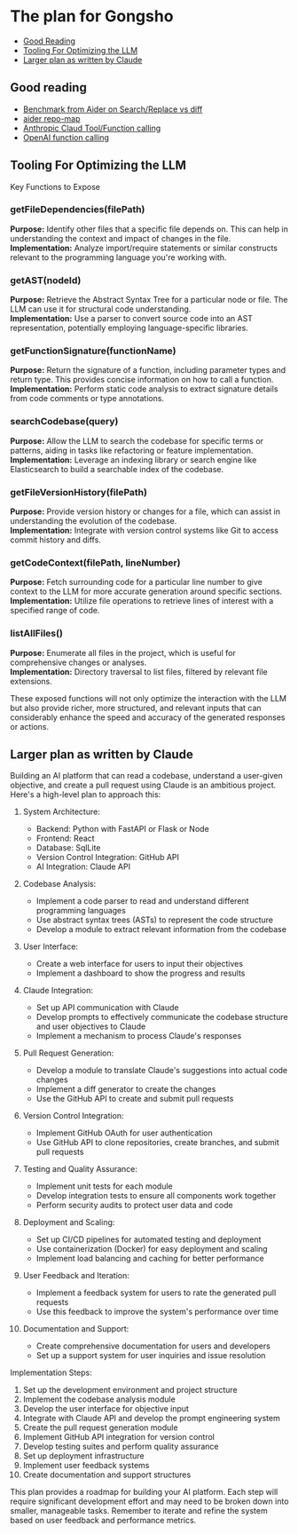 # The plan for Gongsho

- [Good Reading](#good-reading)
- [Tooling For Optimizing the LLM](#tooling-for-optimizing-the-llm)
- [Larger plan as written by Claude](#larger-plan-as-written-by-claude)

## Good reading

- [Benchmark from Aider on Search/Replace vs diff](https://aider.chat/docs/benchmarks.html)
- [aider repo-map](https://github.com/jxnl/aider/blob/main/aider/repo_map.py)
- [Anthropic Claud Tool/Function calling](https://docs.anthropic.com/en/docs/tools/tool-calling)
- [OpenAI function calling](https://platform.openai.com/docs/guides/function-calling)

## Tooling For Optimizing the LLM

Key Functions to Expose

### getFileDependencies(filePath)

**Purpose:** Identify other files that a specific file depends on. This can help in understanding the context and impact of changes in the file.  
**Implementation:** Analyze import/require statements or similar constructs relevant to the programming language you're working with.

### getAST(nodeId)

**Purpose:** Retrieve the Abstract Syntax Tree for a particular node or file. The LLM can use it for structural code understanding.  
**Implementation:** Use a parser to convert source code into an AST representation, potentially employing language-specific libraries.

### getFunctionSignature(functionName)

**Purpose:** Return the signature of a function, including parameter types and return type. This provides concise information on how to call a function.  
**Implementation:** Perform static code analysis to extract signature details from code comments or type annotations.

### searchCodebase(query)

**Purpose:** Allow the LLM to search the codebase for specific terms or patterns, aiding in tasks like refactoring or feature implementation.  
**Implementation:** Leverage an indexing library or search engine like Elasticsearch to build a searchable index of the codebase.

### getFileVersionHistory(filePath)

**Purpose:** Provide version history or changes for a file, which can assist in understanding the evolution of the codebase.  
**Implementation:** Integrate with version control systems like Git to access commit history and diffs.

### getCodeContext(filePath, lineNumber)

**Purpose:** Fetch surrounding code for a particular line number to give context to the LLM for more accurate generation around specific sections.  
**Implementation:** Utilize file operations to retrieve lines of interest with a specified range of code.

### listAllFiles()

**Purpose:** Enumerate all files in the project, which is useful for comprehensive changes or analyses.  
**Implementation:** Directory traversal to list files, filtered by relevant file extensions.

These exposed functions will not only optimize the interaction with the LLM but also provide richer, more structured, and relevant inputs that can considerably enhance the speed and accuracy of the generated responses or actions.

## Larger plan as written by Claude

Building an AI platform that can read a codebase, understand a user-given objective, and create a pull request using Claude is an ambitious project. Here's a high-level plan to approach this:

1. System Architecture:

   - Backend: Python with FastAPI or Flask or Node
   - Frontend: React
   - Database: SqlLite
   - Version Control Integration: GitHub API
   - AI Integration: Claude API

2. Codebase Analysis:

   - Implement a code parser to read and understand different programming languages
   - Use abstract syntax trees (ASTs) to represent the code structure
   - Develop a module to extract relevant information from the codebase

3. User Interface:

   - Create a web interface for users to input their objectives
   - Implement a dashboard to show the progress and results

4. Claude Integration:

   - Set up API communication with Claude
   - Develop prompts to effectively communicate the codebase structure and user objectives to Claude
   - Implement a mechanism to process Claude's responses

5. Pull Request Generation:

   - Develop a module to translate Claude's suggestions into actual code changes
   - Implement a diff generator to create the changes
   - Use the GitHub API to create and submit pull requests

6. Version Control Integration:

   - Implement GitHub OAuth for user authentication
   - Use GitHub API to clone repositories, create branches, and submit pull requests

7. Testing and Quality Assurance:

   - Implement unit tests for each module
   - Develop integration tests to ensure all components work together
   - Perform security audits to protect user data and code

8. Deployment and Scaling:

   - Set up CI/CD pipelines for automated testing and deployment
   - Use containerization (Docker) for easy deployment and scaling
   - Implement load balancing and caching for better performance

9. User Feedback and Iteration:

   - Implement a feedback system for users to rate the generated pull requests
   - Use this feedback to improve the system's performance over time

10. Documentation and Support:
    - Create comprehensive documentation for users and developers
    - Set up a support system for user inquiries and issue resolution

Implementation Steps:

1. Set up the development environment and project structure
2. Implement the codebase analysis module
3. Develop the user interface for objective input
4. Integrate with Claude API and develop the prompt engineering system
5. Create the pull request generation module
6. Implement GitHub API integration for version control
7. Develop testing suites and perform quality assurance
8. Set up deployment infrastructure
9. Implement user feedback systems
10. Create documentation and support structures

This plan provides a roadmap for building your AI platform. Each step will require significant development effort and may need to be broken down into smaller, manageable tasks. Remember to iterate and refine the system based on user feedback and performance metrics.
